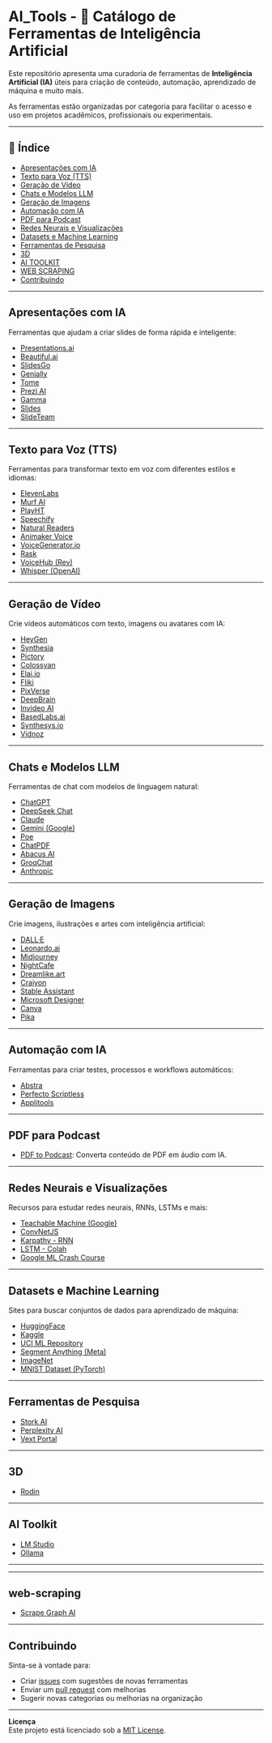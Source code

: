 # AI_Tools - 🧠 Catálogo de Ferramentas de Inteligência Artificial

Este repositório apresenta uma curadoria de ferramentas de **Inteligência Artificial (IA)** úteis para criação de conteúdo, automação, aprendizado de máquina e muito mais.

As ferramentas estão organizadas por categoria para facilitar o acesso e uso em projetos acadêmicos, profissionais ou experimentais.

---

## 📑 Índice

- [Apresentações com IA](#apresentações-com-ia)
- [Texto para Voz (TTS)](#texto-para-voz-tts)
- [Geração de Vídeo](#geração-de-vídeo)
- [Chats e Modelos LLM](#chats-e-modelos-llm)
- [Geração de Imagens](#geração-de-imagens)
- [Automação com IA](#automação-com-ia)
- [PDF para Podcast](#pdf-para-podcast)
- [Redes Neurais e Visualizações](#redes-neurais-e-visualizações)
- [Datasets e Machine Learning](#datasets-e-machine-learning)
- [Ferramentas de Pesquisa](#ferramentas-de-pesquisa)
- [3D](#3d)
- [AI TOOLKIT](#AI-Toolkit)
- [WEB SCRAPING](#web-scraping) 
- [Contribuindo](#contribuindo)

---

## Apresentações com IA

Ferramentas que ajudam a criar slides de forma rápida e inteligente:

- [Presentations.ai](https://www.presentations.ai/)
- [Beautiful.ai](https://www.beautiful.ai/)
- [SlidesGo](https://slidesgo.com/pt/)
- [Genially](https://app.genially.com/)
- [Tome](https://tome.app/)
- [Prezi AI](https://prezi.com/pt/features/ai/)
- [Gamma](https://gamma.app/)
- [Slides](https://slides.com/)
- [SlideTeam](https://www.slideteam.net/)

---

## Texto para Voz (TTS)

Ferramentas para transformar texto em voz com diferentes estilos e idiomas:

- [ElevenLabs](https://beta.elevenlabs.io/speech-synthesis)
- [Murf AI](https://murf.ai/)
- [PlayHT](https://play.ht/)
- [Speechify](https://speechify.com/)
- [Natural Readers](https://www.naturalreaders.com/)
- [Animaker Voice](https://www.animaker.co/voice)
- [VoiceGenerator.io](https://voicegenerator.io/)
- [Rask](https://app.rask.ai/voices)
- [VoiceHub (Rev)](https://www.rev.com/services/voicehub)
- [Whisper (OpenAI)](https://github.com/openai/whisper)

---

## Geração de Vídeo

Crie vídeos automáticos com texto, imagens ou avatares com IA:

- [HeyGen](https://app.heygen.com/home)
- [Synthesia](https://www.synthesia.io/)
- [Pictory](https://pictory.ai/)
- [Colossyan](https://www.colossyan.com/)
- [Elai.io](https://elai.io/)
- [Fliki](https://fliki.ai/)
- [PixVerse](https://app.pixverse.ai/create/video/character)
- [DeepBrain](https://www.deepbrain.io/aistudios)
- [Invideo AI](https://invideo.io/)
- [BasedLabs.ai](https://www.basedlabs.ai/)
- [Synthesys.io](https://synthesys.io/)
- [Vidnoz](https://pt.vidnoz.com/)

---

## Chats e Modelos LLM

Ferramentas de chat com modelos de linguagem natural:

- [ChatGPT](https://chat.openai.com/chat)
- [DeepSeek Chat](https://chat.deepseek.com/)
- [Claude](https://claude.ai/)
- [Gemini (Google)](https://gemini.google.com/app)
- [Poe](https://poe.com/)
- [ChatPDF](https://www.chatpdf.com/)
- [Abacus AI](https://abacus.ai/)
- [GroqChat](https://groq.com/)
- [Anthropic](https://www.anthropic.com/index/introducing-claude)

---

## Geração de Imagens

Crie imagens, ilustrações e artes com inteligência artificial:

- [DALL·E](https://labs.openai.com/)
- [Leonardo.ai](https://app.leonardo.ai/image-generation)
- [Midjourney](https://www.midjourney.com/app/)
- [NightCafe](https://creator.nightcafe.studio/)
- [Dreamlike.art](https://dreamlike.art/)
- [Craiyon](https://www.craiyon.com/)
- [Stable Assistant](https://stability.ai/stable-assistant)
- [Microsoft Designer](https://designer.microsoft.com/)
- [Canva](https://www.canva.com/pt_br/)
- [Pika](https://pika.art/home)

---

## Automação com IA

Ferramentas para criar testes, processos e workflows automáticos:

- [Abstra](https://www.abstra.io/)
- [Perfecto Scriptless](https://www.perfecto.io/products/scriptless)
- [Applitools](https://applitools.com/)

---

## PDF para Podcast

- [PDF to Podcast](https://pdf-to-podcast.com/): Converta conteúdo de PDF em áudio com IA.

---

## Redes Neurais e Visualizações

Recursos para estudar redes neurais, RNNs, LSTMs e mais:

- [Teachable Machine (Google)](https://teachablemachine.withgoogle.com/)
- [ConvNetJS](https://cs.stanford.edu/people/karpathy/convnetjs/demo/classify2d.html)
- [Karpathy - RNN](https://karpathy.github.io/2015/05/21/rnn-effectiveness/)
- [LSTM - Colah](https://colah.github.io/posts/2015-08-Understanding-LSTMs/)
- [Google ML Crash Course](https://developers.google.com/machine-learning/crash-course/linear-regression/gradient-descent?hl=pt-br)

---

## Datasets e Machine Learning

Sites para buscar conjuntos de dados para aprendizado de máquina:

- [HuggingFace](https://huggingface.co/)
- [Kaggle](https://www.kaggle.com/)
- [UCI ML Repository](https://archive.ics.uci.edu/)
- [Segment Anything (Meta)](https://segment-anything.com/)
- [ImageNet](https://www.image-net.org/)
- [MNIST Dataset (PyTorch)](https://pytorch.org/vision/main/generated/torchvision.datasets.MNIST.html)

---

## Ferramentas de Pesquisa

- [Stork AI](https://www.stork.ai/)
- [Perplexity AI](https://www.perplexity.ai/)
- [Vext Portal](https://app.vextapp.com/)

---
## 3D

- [Rodin](https://hyper3d.ai/)

---
## AI Toolkit
- [LM Studio](https://lmstudio.ai/)
- [Ollama](https://ollama.com/)
---

---
## web-scraping
- [Scrape Graph AI](https://dashboard.scrapegraphai.com/)
---

## Contribuindo

Sinta-se à vontade para:

- Criar [issues](https://github.com/seu-usuario/seu-repo/issues) com sugestões de novas ferramentas
- Enviar um [pull request](https://github.com/seu-usuario/seu-repo/pulls) com melhorias
- Sugerir novas categorias ou melhorias na organização

---

**Licença**  
Este projeto está licenciado sob a [MIT License](LICENSE).


